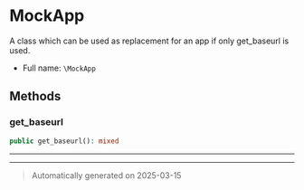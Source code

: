 
# MockApp

A class which can be used as replacement for an app if
only get_baseurl is used.



* Full name: `\MockApp`




## Methods


### get_baseurl



```php
public get_baseurl(): mixed
```












***


***
> Automatically generated on 2025-03-15
